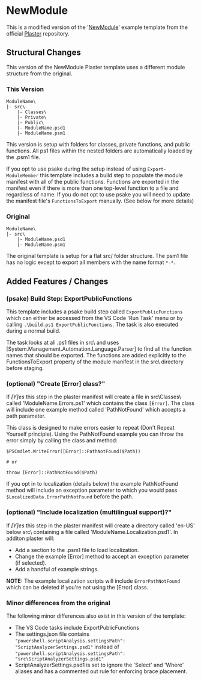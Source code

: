 # NewModule

This is a modified version of the '[NewModule](https://github.com/PowerShell/Plaster/tree/master/examples/NewModule)' example template from the official [Plaster](https://github.com/PowerShell/Plaster) repository.

## Structural Changes

This version of the NewModule Plaster template uses a different module structure from the original.

### This Version
```
ModuleName\
|- src\
    |- Classes\
    |- Private\
    |- Public\
    |- ModuleName.psd1
    |- ModuleName.psm1
```

This version is setup with folders for classes, private functions, and public functions. All ps1 files within the nested folders are automatically loaded by the .psm1 file.

If you opt to use psake during the setup instead of using `Export-ModuleMember` this template includes a build step to populate the module manifest with all of the public functions. Functions are exported in the manifest even if there is more than one top-level function to a file and regardless of name. If you do not opt to use psake you will need to update the manifest file's `FunctionsToExport` manually. (See below for more details)

### Original
```
ModuleName\
|- src\
    |- ModuleName.psd1
    |- ModuleName.psm1
```

The original template is setup for a flat src/ folder structure. The psm1 file has no logic except to export all members with the name format `*-*`.

## Added Features / Changes

### (psake) Build Step: ExportPublicFunctions

This template includes a psake build step called `ExportPublicFunctions` which can either be accessed from the VS Code 'Run Task' menu or by calling `.\build.ps1 ExportPublicFunctions`. The task is also executed during a normal build.

The task looks at all .ps1 files in src\ and uses [System.Management.Automation.Language.Parser] to find all the function names that should be exported. The functions are added explicitly to the FunctionsToExport property of the module manifest in the src\ directory before staging.

### (optional) "Create [Error] class?"

If _[Y]es_ this step in the plaster manifest will create a file in src\Classes\ called 'ModuleName.Errors.ps1' which contains the class  `[Error]`. The class will include one example method called 'PathNotFound' which accepts a path parameter.

This class is designed to make errors easier to repeat (Don't Repeat Yourself principle). Using the PathNotFound example you can throw the error simply by calling the class and method:

```
$PSCmdlet.WriteError([Error]::PathNotFound($Path))

# or

throw [Error]::PathNotFound($Path)
```

If you opt in to localization (details below) the example PathNotFound method will include an exception parameter to which you would pass `$LocalizedData.ErrorPathNotFound` before the path.

### (optional) "Include localization (multilingual support)?"

If _[Y]es_ this step in the plaster manifest will create a directory called 'en-US' below src\ containing a file called 'ModuleName.Localization.psd1'. In additon plaster will:

* Add a section to the .psm1 file to load localization.
* Change the example [Error] method to accept an exception parameter (if selected).
* Add a handful of example strings.

__NOTE:__ The example localization scripts will include `ErrorPathNotFound` which can be deleted if you're not using the [Error] class.

### Minor differences from the original

The following minor differences also exist in this version of the template:

* The VS Code tasks include ExportPublicFunctions
* The settings.json file contains `"powershell.scriptAnalysis.settingsPath": "ScriptAnalyzerSettings.psd1"` instead of `"powershell.scriptAnalysis.settingsPath": "src\ScriptAnalyzerSettings.psd1"`
* ScriptAnalyzerSettings.psd1 is set to ignore the 'Select' and 'Where' aliases and has a commented out rule for enforcing brace placement.